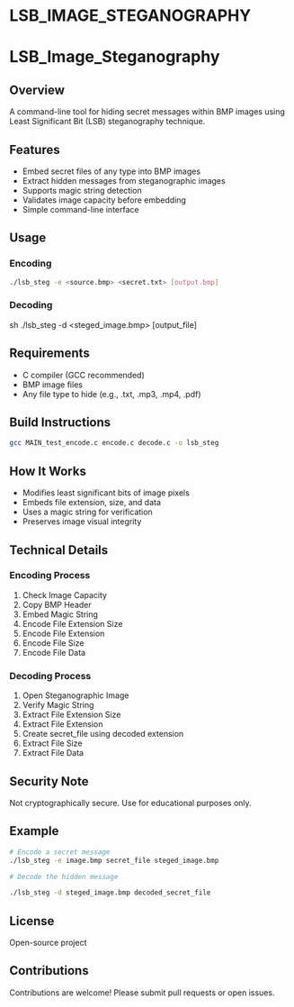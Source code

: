 # LSB_IMAGE_STEGANOGRAPHY
# LSB_Image_Steganography
## Overview
A command-line tool for hiding secret messages within BMP images using Least Significant Bit (LSB) steganography technique.
## Features
* Embed secret files of any type into BMP images
* Extract hidden messages from steganographic images
* Supports magic string detection
* Validates image capacity before embedding
* Simple command-line interface
## Usage
### Encoding
```sh
./lsb_steg -e <source.bmp> <secret.txt> [output.bmp]
```
### Decoding
sh
./lsb_steg -d <steged_image.bmp> [output_file]

## Requirements
* C compiler (GCC recommended)
* BMP image files
* Any file type to hide (e.g., .txt, .mp3, .mp4, .pdf)
## Build Instructions
```sh
gcc MAIN_test_encode.c encode.c decode.c -o lsb_steg
```
## How It Works
- Modifies least significant bits of image pixels
- Embeds file extension, size, and data
- Uses a magic string for verification
- Preserves image visual integrity
## Technical Details
### Encoding Process
1. Check Image Capacity
2. Copy BMP Header
3. Embed Magic String
4. Encode File Extension Size
5. Encode File Extension
6. Encode File Size
7. Encode File Data
### Decoding Process
1. Open Steganographic Image
2. Verify Magic String
3. Extract File Extension Size
4. Extract File Extension
5. Create secret_file using decoded extension
6. Extract File Size
7. Extract File Data
## Security Note
Not cryptographically secure. Use for educational purposes only.
## Example
```sh
# Encode a secret message
./lsb_steg -e image.bmp secret_file steged_image.bmp

# Decode the hidden message

./lsb_steg -d steged_image.bmp decoded_secret_file
```
## License
Open-source project
## Contributions
Contributions are welcome! Please submit pull requests or open issues.
